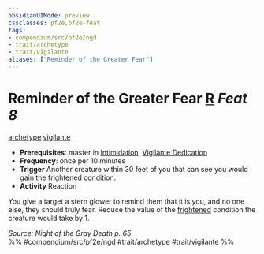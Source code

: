 ```yaml
---
obsidianUIMode: preview
cssclasses: pf2e,pf2e-feat
tags:
- compendium/src/pf2e/ngd
- trait/archetype
- trait/vigilante
aliases: ["Reminder of the Greater Fear"]
---
```

# Reminder of the Greater Fear  [R](rules/core-rulebook/chapter-9-playing-the-game.md#Actions "Reaction") *Feat 8*  
[archetype](rules/traits/archetype.md "Archetype Feat Trait")  [vigilante](rules/traits/vigilante-apg.md "Vigilante Feat Trait")  

- **Prerequisites**: master in [Intimidation](compendium/skills.md#Intimidation), [Vigilante Dedication](compendium/feats/vigilante-dedication-apg.md)
- **Frequency**: once per 10 minutes
- **Trigger** Another creature within 30 feet of you that can see you would gain the [frightened](rules/conditions.md#Frightened) condition.
- **Activity** Reaction

You give a target a stern glower to remind them that it is you, and no one else, they should truly fear. Reduce the value of the [frightened](rules/conditions.md#Frightened) condition the creature would take by 1.

*Source: Night of the Gray Death p. 65*  
%% #compendium/src/pf2e/ngd #trait/archetype #trait/vigilante %%